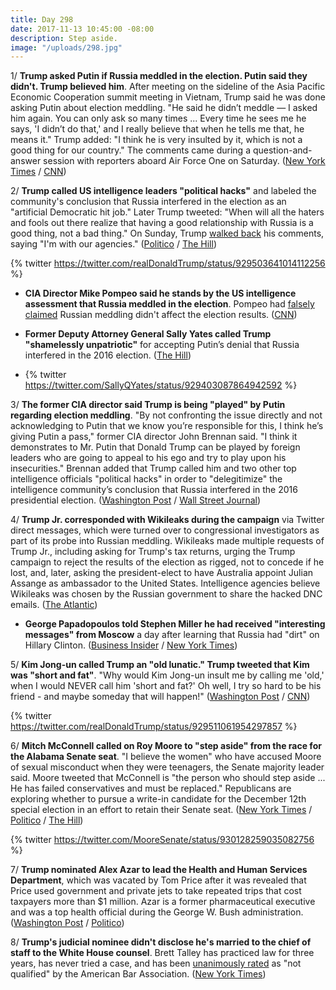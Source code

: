 ```yaml
---
title: Day 298
date: 2017-11-13 10:45:00 -08:00
description: Step aside.
image: "/uploads/298.jpg"
---
```


1/ **Trump asked Putin if Russia meddled in the election. Putin said they didn't. Trump believed him**. After meeting on the sideline of the Asia Pacific Economic Cooperation summit meeting in Vietnam, Trump said he was done asking Putin about election meddling. "He said he didn’t meddle — I asked him again. You can only ask so many times ... Every time he sees me he says, 'I didn’t do that,' and I really believe that when he tells me that, he means it." Trump added: "I think he is very insulted by it, which is not a good thing for our country." The comments came during a question-and-answer session with reporters aboard Air Force One on Saturday. ([New York Times](https://www.nytimes.com/2017/11/11/world/asia/trump-putin-election.html) / [CNN](http://www.cnn.com/2017/11/11/politics/president-donald-trump-vladimir-putin-election-meddling/index.html))

2/ **Trump called US intelligence leaders "political hacks"** and labeled the community's conclusion that Russia interfered in the election as an "artificial Democratic hit job." Later Trump tweeted: "When will all the haters and fools out there realize that having a good relationship with Russia is a good thing, not a bad thing." On Sunday, Trump [walked back](https://www.nbcnews.com/politics/white-house/trump-clarifies-comments-putin-says-i-m-u-s-intel-n819986) his comments, saying "I'm with our agencies." ([Politico](https://www.politico.com/story/2017/11/11/trump-russia-putin-people-will-die-244801) / [The Hill](http://thehill.com/homenews/administration/359894-trump-slams-former-us-intel-leaders-as-political-hacks))

{% twitter https://twitter.com/realDonaldTrump/status/929503641014112256 %}

* **CIA Director Mike Pompeo said he stands by the US intelligence assessment that Russia meddled in the election**. Pompeo had [falsely claimed](https://whatthefuckjusthappenedtoday.com/2017/10/19/day-273/#3-cia-director-mike-pompeo-falsely-c) Russian meddling didn't affect the election results. ([CNN](http://www.cnn.com/2017/11/11/politics/mike-pompeo-cia-donald-trump-white-house-russia-meddling/index.html))

* **Former Deputy Attorney General Sally Yates called Trump "shamelessly unpatriotic"** for accepting Putin’s denial that Russia interfered in the 2016 election. ([The Hill](http://thehill.com/blogs/blog-briefing-room/news/359923-sally-yates-trump-is-shamelessly-unpatriotic-for-russian))

* {% twitter https://twitter.com/SallyQYates/status/929403087864942592 %}

3/ **The former CIA director said Trump is being "played" by Putin regarding election meddling**. "By not confronting the issue directly and not acknowledging to Putin that we know you’re responsible for this, I think he’s giving Putin a pass," former CIA director John Brennan said. "I think it demonstrates to Mr. Putin that Donald Trump can be played by foreign leaders who are going to appeal to his ego and try to play upon his insecurities." Brennan added that Trump called him and two other top intelligence officials "political hacks" in order to "delegitimize" the intelligence community’s conclusion that Russia interfered in the 2016 presidential election. ([Washington Post](https://www.washingtonpost.com/news/post-politics/wp/2017/11/12/former-u-s-intelligence-officials-trump-being-played-by-putin/) / [Wall Street Journal](https://www.wsj.com/articles/former-cia-national-intelligence-heads-strike-back-at-trumps-political-hacks-comment-1510505732))

4/ **Trump Jr. corresponded with Wikileaks during the campaign** via Twitter direct messages, which were turned over to congressional investigators as part of its probe into Russian meddling. Wikileaks made multiple requests of Trump Jr., including asking for Trump's tax returns, urging the Trump campaign to reject the results of the election as rigged, not to concede if he lost, and, later, asking the president-elect to have Australia appoint Julian Assange as ambassador to the United States. Intelligence agencies believe Wikileaks was chosen by the Russian government to share the hacked DNC emails. ([The Atlantic](https://www.theatlantic.com/politics/archive/2017/11/the-secret-correspondence-between-donald-trump-jr-and-wikileaks/545738/))

* **George Papadopoulos told Stephen Miller he had received "interesting messages" from Moscow** a day after learning that Russia had "dirt" on Hillary Clinton. ([Business Insider](http://www.businessinsider.com/george-papadopoulos-stephen-miller-trump-russia-clinton-2017-11) / [New York Times](https://www.nytimes.com/2017/11/10/us/russia-inquiry-trump.html))

5/ **Kim Jong-un called Trump an "old lunatic." Trump tweeted that Kim was "short and fat"**. "Why would Kim Jong-un insult me by calling me 'old,' when I would NEVER call him 'short and fat?' Oh well, I try so hard to be his friend - and maybe someday that will happen!" ([Washington Post](https://www.washingtonpost.com/news/worldviews/wp/2017/11/11/north-korean-insults-to-u-s-leaders-are-nothing-new-but-trumps-deeply-personal-reactions-are/) / [CNN](http://www.cnn.com/2017/11/11/politics/north-korea-trump-asia-trip/index.html))

{% twitter https://twitter.com/realDonaldTrump/status/929511061954297857 %}

6/ **Mitch McConnell called on Roy Moore to "step aside" from the race for the Alabama Senate seat**. "I believe the women" who have accused Moore of sexual misconduct when they were teenagers, the Senate majority leader said. Moore tweeted that McConnell is "the person who should step aside ... He has failed conservatives and must be replaced." Republicans are exploring whether to pursue a write-in candidate for the December 12th special election in an effort to retain their Senate seat. ([New York Times](https://www.nytimes.com/2017/11/13/us/politics/roy-moore-alabama-senate.html) / [Politico](https://www.politico.com/story/2017/11/13/mcconnell-i-believe-the-women-accusing-roy-moore-244840) / [The Hill](http://thehill.com/homenews/senate/360119-moore-mcconnell-is-one-who-should-step-aside))

{% twitter https://twitter.com/MooreSenate/status/930128259035082756 %}

7/ **Trump nominated Alex Azar to lead the Health and Human Services Department**, which was vacated by Tom Price after it was revealed that Price used government and private jets to take repeated trips that cost taxpayers more than $1 million. Azar is a former pharmaceutical executive and was a top health official during the George W. Bush administration. ([Washington Post](https://www.washingtonpost.com/national/health-science/trump-picks-alex-azar-to-lead-the-health-and-human-services-department/2017/11/13/ad6a4e16-c408-11e7-84bc-5e285c7f4512_story.html) / [Politico](https://www.politico.com/story/2017/11/13/alex-azar-hhs-secretary-trump-244837))

8/ **Trump's judicial nominee didn't disclose he's married to the chief of staff to the White House counsel**. Brett Talley has practiced law for three years, has never tried a case, and has been [unanimously rated](https://whatthefuckjusthappenedtoday.com/2017/11/10/day-295/#7-the-senate-judiciary-committee-app) as "not qualified" by the American Bar Association. ([New York Times](https://www.nytimes.com/2017/11/13/us/politics/trump-judge-brett-talley-nomination.html))